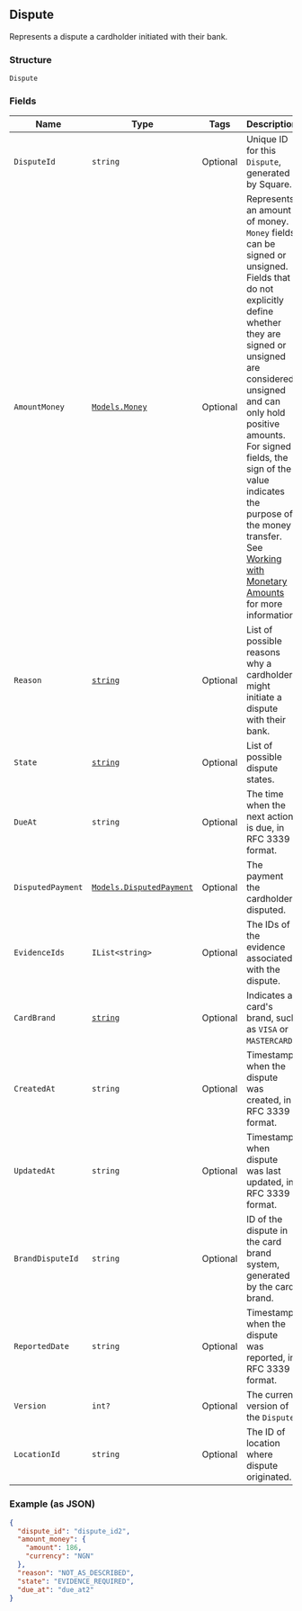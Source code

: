 ## Dispute

Represents a dispute a cardholder initiated with their bank.

### Structure

`Dispute`

### Fields

| Name | Type | Tags | Description |
|  --- | --- | --- | --- |
| `DisputeId` | `string` | Optional | Unique ID for this `Dispute`, generated by Square. |
| `AmountMoney` | [`Models.Money`](/doc/models/money.md) | Optional | Represents an amount of money. `Money` fields can be signed or unsigned.<br>Fields that do not explicitly define whether they are signed or unsigned are<br>considered unsigned and can only hold positive amounts. For signed fields, the<br>sign of the value indicates the purpose of the money transfer. See<br>[Working with Monetary Amounts](https://developer.squareup.com/docs/build-basics/working-with-monetary-amounts)<br>for more information. |
| `Reason` | [`string`](/doc/models/dispute-reason.md) | Optional | List of possible reasons why a cardholder might initiate a<br>dispute with their bank. |
| `State` | [`string`](/doc/models/dispute-state.md) | Optional | List of possible dispute states. |
| `DueAt` | `string` | Optional | The time when the next action is due, in RFC 3339 format. |
| `DisputedPayment` | [`Models.DisputedPayment`](/doc/models/disputed-payment.md) | Optional | The payment the cardholder disputed. |
| `EvidenceIds` | `IList<string>` | Optional | The IDs of the evidence associated with the dispute. |
| `CardBrand` | [`string`](/doc/models/card-brand.md) | Optional | Indicates a card's brand, such as `VISA` or `MASTERCARD`. |
| `CreatedAt` | `string` | Optional | Timestamp when the dispute was created, in RFC 3339 format. |
| `UpdatedAt` | `string` | Optional | Timestamp when dispute was last updated, in RFC 3339 format. |
| `BrandDisputeId` | `string` | Optional | ID of the dispute in the card brand system, generated by the card brand. |
| `ReportedDate` | `string` | Optional | Timestamp when the dispute was reported, in RFC 3339 format. |
| `Version` | `int?` | Optional | The current version of the `Dispute`. |
| `LocationId` | `string` | Optional | The ID of location where dispute originated. |

### Example (as JSON)

```json
{
  "dispute_id": "dispute_id2",
  "amount_money": {
    "amount": 186,
    "currency": "NGN"
  },
  "reason": "NOT_AS_DESCRIBED",
  "state": "EVIDENCE_REQUIRED",
  "due_at": "due_at2"
}
```

